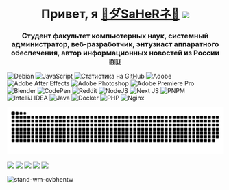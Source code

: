 <h1 align="center">Привет, я <a href="https://saher.inzeworld.com/" target="_blank">🌺ダSaHeRネ🌺</a> 
<img src="https://github.com/blackcater/blackcater/raw/main/images/Hi.gif" height="32"/></h1>
<h3 align="center">Студент факультет компьютерных наук, системный администратор, веб-разработчик, энтузиаст аппаратного обеспечения, автор информационных новостей из России 🇷🇺</h3>

![Debian](https://img.shields.io/badge/Debian-D70A53?style=for-the-badge&logo=debian&logoColor=white) ![JavaScript](https://img.shields.io/badge/javascript-%23323330.svg?style=for-the-badge&logo=javascript&logoColor=%23F7DF1E) ![Статистика на GitHub](https://github-readme-stats.vercel.app/api?username=saher228&show_icons=true&theme=dracula&locale=ru&border_color=8b00ff&border_radius=14&) ![Adobe](https://img.shields.io/badge/adobe-%23FF0000.svg?style=for-the-badge&logo=adobe&logoColor=white) ![Adobe After Effects](https://img.shields.io/badge/Adobe%20After%20Effects-9999FF.svg?style=for-the-badge&logo=Adobe%20After%20Effects&logoColor=white) ![Adobe Photoshop](https://img.shields.io/badge/adobe%20photoshop-%2331A8FF.svg?style=for-the-badge&logo=adobe%20photoshop&logoColor=white) ![Adobe Premiere Pro](https://img.shields.io/badge/Adobe%20Premiere%20Pro-9999FF.svg?style=for-the-badge&logo=Adobe%20Premiere%20Pro&logoColor=white) ![Blender](https://img.shields.io/badge/blender-%23F5792A.svg?style=for-the-badge&logo=blender&logoColor=white) ![CodePen](https://img.shields.io/badge/Codepen-000000?style=for-the-badge&logo=codepen&logoColor=white) ![Reddit](https://img.shields.io/badge/Reddit-%23FF4500.svg?style=for-the-badge&logo=Reddit&logoColor=white) ![NodeJS](https://img.shields.io/badge/node.js-6DA55F?style=for-the-badge&logo=node.js&logoColor=white) ![Next JS](https://img.shields.io/badge/Next-black?style=for-the-badge&logo=next.js&logoColor=white) ![PNPM](https://img.shields.io/badge/pnpm-%234a4a4a.svg?style=for-the-badge&logo=pnpm&logoColor=f69220) ![IntelliJ IDEA](https://img.shields.io/badge/IntelliJIDEA-000000.svg?style=for-the-badge&logo=intellij-idea&logoColor=white) ![Java](https://img.shields.io/badge/java-%23ED8B00.svg?style=for-the-badge&logo=openjdk&logoColor=white ) ![Docker](https://img.shields.io/badge/docker-%230db7ed.svg?style=for-the-badge&logo=docker&logoColor=white)  ![PHP](https://img.shields.io/badge/php-%23777BB4.svg?style=for-the-badge&logo=php&logoColor=white) ![Nginx](https://img.shields.io/badge/nginx-%23009639.svg?style=for-the-badge&logo=nginx&logoColor=white)

![contribution](https://github.com/saher228/saher228/blob/main/github-user-contribution.svg)

 
<a href="https://t.me/saher2288" target="_blank"><img src="https://img.shields.io/badge/Telegram-2CA5E0?style=for-the-badge&logo=telegram&logoColor=white"></img></a> <a href="https://www.twitch.tv/inzeworld_" target="_blank"><img src="https://img.shields.io/badge/Twitch-%239146FF.svg?style=for-the-badge&logo=Twitch&logoColor=white"></img></a> <a href="https://discord.gg/xTmekE7Urz" target="_blank"><img src="https://img.shields.io/badge/Discord-%235865F2.svg?style=for-the-badge&logo=discord&logoColor=white"></img></a> <a href="https://www.youtube.com/channel/UCR6HFtX3TqRsn1qhQkERjig" target="_blank"><img src="https://img.shields.io/badge/YouTube-%23FF0000.svg?style=for-the-badge&logo=YouTube&logoColor=white"></img></a> <a href="https://steamcommunity.com/id/SaHaRCHlen/" target="_blank"><img src="https://img.shields.io/badge/steam-%23000000.svg?style=for-the-badge&logo=steam&logoColor=white"></img></a>








![stand-wm-cvbhentw](https://github.com/saher228/saher228/assets/75770872/12daaeae-697e-41db-918e-ac7fa04e1278)
